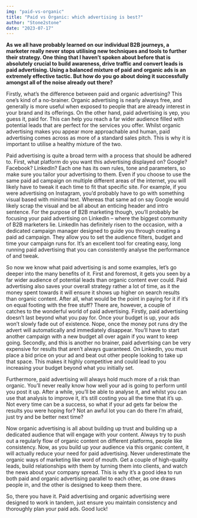 ```yaml
---
img: "paid-vs-organic"
title: "Paid vs Organic: which advertising is best?"
author: "Stone2stone"
date: "2023-07-17"
---
```


**As we all have probably learned on our individual B2B journeys, a marketer really never stops utilising new techniques and tools to further their strategy. One thing that I haven’t spoken about before that is absolutely crucial to build awareness, drive traffic and convert leads is paid advertising. Using a balanced mixture of paid and organic ads is an extremely effective tactic. But how do you go about doing it successfully amongst all of the noise already out there?**

Firstly, what’s the difference between paid and organic advertising? This one’s kind of a no-brainer. Organic advertising is nearly always free, and generally is more useful when exposed to people that are already interest in your brand and its offerings. On the other hand, paid advertising is yep, you guess it, paid for. This can help you reach a far wider audience filled with potential leads that are perfect for the services you offer. Whilst organic advertising makes you appear more approachable and human, paid advertising comes across as more of a standard sales pitch. This is why it is important to utilise a healthy mixture of the two.

Paid advertising is quite a broad term with a process that should be adhered to. First, what platform do you want this advertising displayed on? Google? Facebook? LinkedIn? Each one has its own rules, tone and parameters, so make sure you tailor your advertising to them. Even if you choose to use the same paid ad campaign on multiple different areas of the internet, you will likely have to tweak it each time to fit that specific site. For example, if you were advertising on Instagram, you’d probably have to go with something visual based with minimal text. Whereas that same ad on say Google would likely scrap the visual and be all about an enticing header and intro sentence. For the purpose of B2B marketing though, you’ll probably be focusing your paid advertising on LinkedIn – where the biggest community of B2B marketers lie. LinkedIn has definitely risen to the occasion, with a dedicated campaign manager designed to guide you through creating a paid ad campaign. They allow you to set the audience filters, budget and time your campaign runs for. It’s an excellent tool for creating easy, long running paid advertising that you can consistently analyse the performance of and tweak.

So now we know what paid advertising is and some examples, let’s go deeper into the many benefits of it. First and foremost, it gets you seen by a far wider audience of potential leads than organic content ever could. Paid advertising also saves your overall strategy rather a lot of time, as it the money spent towards it will ensure it shows up higher on search results than organic content. After all, what would be the point in paying for it if it’s on equal footing with the free stuff? There are, however, a couple of catches to the wonderful world of paid advertising. Firstly, paid advertising doesn’t last beyond what you pay for. Once your budget is up, your ads won’t slowly fade out of existence. Nope, once the money pot runs dry the advert will automatically and immediately disappear. You’ll have to start another campaign with a new budget all over again if you want to keep going. Secondly, and this is another no brainer, paid advertising can be very expensive for results that aren’t always guaranteed. On LinkedIn, you must place a bid price on your ad and beat out other people looking to take up that space. This makes it highly competitive and could lead to you increasing your budget beyond what you initially set.

Furthermore, paid advertising will always hold much more of a risk than organic. You’ll never really know how well your ad is going to perform until you post it up. After a while, you’ll be able to analyse it, and whilst you can use that analysis to improve it, it’s still costing you all the time that it’s up. Not every time can be a success, so what if your ad gets far below the results you were hoping for? Not an awful lot you can do there I’m afraid, just try and be better next time?

Now organic advertising is all about building up trust and building up a dedicated audience that will engage with your content. Always try to push out a regularly flow of organic content on different platforms, people like consistency. Now, as you build up your audience via this organic content, it will actually reduce your need for paid advertising. Never underestimate the organic ways of marketing like word of mouth. Get a couple of high-quality leads, build relationships with them by turning them into clients, and watch the news about your company spread. This is why it’s a good idea to run both paid and organic advertising parallel to each other, as one draws people in, and the other is designed to keep them there.

So, there you have it. Paid advertising and organic advertising were designed to work in tandem, just ensure you maintain consistency and thoroughly plan your paid ads. Good luck!
